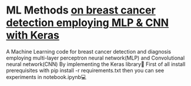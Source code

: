 # ML Methods [on breast cancer detection employing MLP & CNN with Keras](https://github.com/Sofia-Amouei/ML-Methods-on-breast-cancer-detection-employing-MLP-CNN-with-Keras-/files/10488662/default.pdf)

A Machine Learning code for breast cancer detection and diagnosis employing
multi-layer perceptron neural network(MLP) and Convolutional neural
network(CNN) By implementing the Keras library📑
First of all install prerequisites with pip install -r requirements.txt then you can see experiments in notebook.ipynb💻
